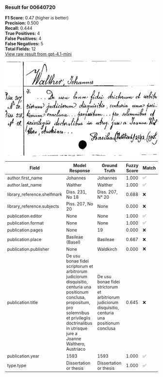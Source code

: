 ### Result for 00640720
**F1 Score:** 0.47 (higher is better)<br>**Precision:** 0.500<br>**Recall:** 0.444<br>**True Positives:** 4<br>**False Positives:** 4<br>**False Negatives:** 5<br>**Total Fields:** 12<br>[View raw result from gpt-4.1-mini](https://github.com/RISE-UNIBAS/humanities_data_benchmark/blob/main/results/2025-10-02/T0161/request_T0161_00640720.json)

<img src="https://github.com/RISE-UNIBAS/humanities_data_benchmark/blob/main/benchmarks/zettelkatalog/images/00640720.jpg?raw=true" alt="00640720" width="600px">

| Field | Model Response | Ground Truth | Fuzzy Score | Match |
|-------|----------------|--------------|-------------|-------|
| author.first_name | Johannes | Johannes | 1.000 | ✅ |
| author.last_name | Walther | Walther | 1.000 | ✅ |
| library_reference.shelfmark | Diss. 231, No 18 | Diss. 207, N° 20 | 0.688 | ❌ |
| library_reference.subjects | Piss. 207, No 20 | None | 0.000 | ❌ |
| publication.editor | None | None | 1.000 | ✅ |
| publication.format | None | None | 1.000 | ✅ |
| publication.pages | None | 19 | 0.000 | ❌ |
| publication.place | Basileae (Basel) | Basileae | 0.667 | ❌ |
| publication.publisher | None | Waldkirch | 0.000 | ❌ |
| publication.title | De usu bonae fidei scriptorum et arbitrorum judiciorum disquisitio, centuria una positionum conclusa, propositum, pro solemnibus et privilegiis doctrinalibus in utrisque jure a Joanne Walthero, Austriaco | De usu bonae fidei strictorum et arbitriorum judiciorum disquisitio, centuria una positionum conclusa | 0.645 | ❌ |
| publication.year | 1593 | 1593 | 1.000 | ✅ |
| type.type | Dissertation or thesis | Dissertation or thesis | 1.000 | ✅ |
